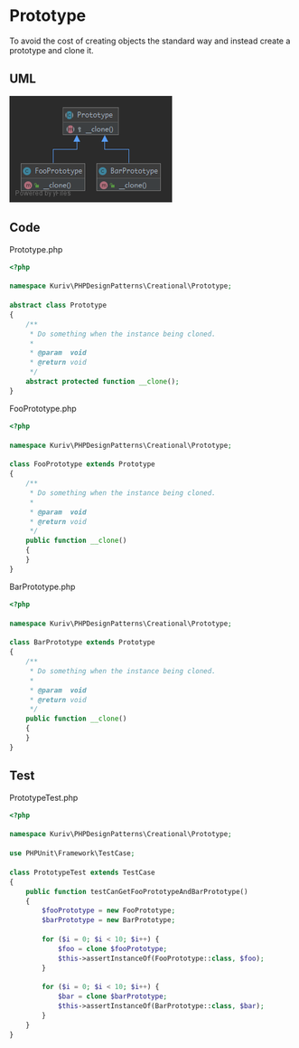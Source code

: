 # Prototype

To avoid the cost of creating objects the standard way and instead create a prototype and clone it.

## UML

![Prototype](Prototype.png)

## Code

Prototype.php

```php
<?php

namespace Kuriv\PHPDesignPatterns\Creational\Prototype;

abstract class Prototype
{
    /**
     * Do something when the instance being cloned.
     *
     * @param  void
     * @return void
     */
    abstract protected function __clone();
}

```

FooPrototype.php

```php
<?php

namespace Kuriv\PHPDesignPatterns\Creational\Prototype;

class FooPrototype extends Prototype
{
    /**
     * Do something when the instance being cloned.
     *
     * @param  void
     * @return void
     */
    public function __clone()
    {
    }
}

```

BarPrototype.php

```php
<?php

namespace Kuriv\PHPDesignPatterns\Creational\Prototype;

class BarPrototype extends Prototype
{
    /**
     * Do something when the instance being cloned.
     *
     * @param  void
     * @return void
     */
    public function __clone()
    {
    }
}

```

## Test

PrototypeTest.php

```php
<?php

namespace Kuriv\PHPDesignPatterns\Creational\Prototype;

use PHPUnit\Framework\TestCase;

class PrototypeTest extends TestCase
{
    public function testCanGetFooPrototypeAndBarPrototype()
    {
        $fooPrototype = new FooPrototype;
        $barPrototype = new BarPrototype;

        for ($i = 0; $i < 10; $i++) {
            $foo = clone $fooPrototype;
            $this->assertInstanceOf(FooPrototype::class, $foo);
        }

        for ($i = 0; $i < 10; $i++) {
            $bar = clone $barPrototype;
            $this->assertInstanceOf(BarPrototype::class, $bar);
        }
    }
}

```

